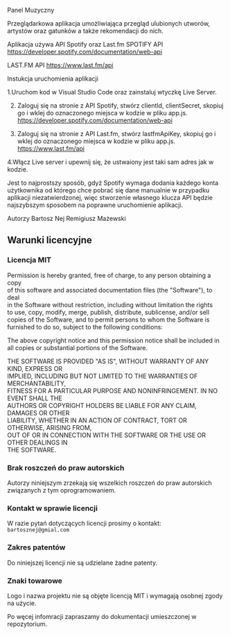 Panel Muzyczny

Przeglądarkowa aplikacja umożliwiająca przegląd ulubionych utworów, artystów oraz gatunków a także rekomendacji do nich.

Aplikacja używa API Spotify oraz Last.fm
SPOTIFY API 
https://developer.spotify.com/documentation/web-api 
 
LAST.FM API 
https://www.last.fm/api 

Instukcja uruchomienia aplikacji

1.Uruchom kod w Visual Studio Code oraz zainstaluj wtyczkę Live Server.

2. Zaloguj się na stronie z API Spotify, stwórz clientId, clientSecret, skopiuj go i wklej do oznaczonego miejsca w kodzie w pliku app.js.
https://developer.spotify.com/documentation/web-api

3. Zaloguj się na stronie z API Last.fm, stwórz lastfmApiKey, skopiuj go i wklej do oznaczonego miejsca w kodzie w pliku app.js.
https://www.last.fm/api

4.Włącz Live server i upewnij się, że ustwaiony jest taki sam adres jak w kodzie.

Jest to najprostszy sposób, gdyż Spotify wymaga dodania każdego konta użytkownika od którego chce pobrać się dane manualnie w przypadku aplikacji
niezatwierdzonej, więc stworzenie własnego klucza API będzie najszybszym sposobem na poprawne uruchomienie aplikacji.

Autorzy
Bartosz Nej
Remigiusz Mażewski

## Warunki licencyjne

### Licencja MIT

Permission is hereby granted, free of charge, to any person obtaining a copy  
of this software and associated documentation files (the "Software"), to deal  
in the Software without restriction, including without limitation the rights  
to use, copy, modify, merge, publish, distribute, sublicense, and/or sell  
copies of the Software, and to permit persons to whom the Software is  
furnished to do so, subject to the following conditions:

The above copyright notice and this permission notice shall be included in  
all copies or substantial portions of the Software.

THE SOFTWARE IS PROVIDED "AS IS", WITHOUT WARRANTY OF ANY KIND, EXPRESS OR  
IMPLIED, INCLUDING BUT NOT LIMITED TO THE WARRANTIES OF MERCHANTABILITY,  
FITNESS FOR A PARTICULAR PURPOSE AND NONINFRINGEMENT. IN NO EVENT SHALL THE  
AUTHORS OR COPYRIGHT HOLDERS BE LIABLE FOR ANY CLAIM, DAMAGES OR OTHER  
LIABILITY, WHETHER IN AN ACTION OF CONTRACT, TORT OR OTHERWISE, ARISING FROM,  
OUT OF OR IN CONNECTION WITH THE SOFTWARE OR THE USE OR OTHER DEALINGS IN  
THE SOFTWARE.

### Brak roszczeń do praw autorskich  
Autorzy niniejszym zrzekają się wszelkich roszczeń do praw autorskich związanych z tym oprogramowaniem.

### Kontakt w sprawie licencji  
W razie pytań dotyczących licencji prosimy o kontakt:  
`bartosznej@gmial.com`

### Zakres patentów  
Do niniejszej licencji nie są udzielane żadne patenty.

### Znaki towarowe  
Logo i nazwa projektu nie są objęte licencją MIT i wymagają osobnej zgody na użycie.


Po węcej infomracji zapraszamy do dokumentacji umieszczonej w repozytorium.
